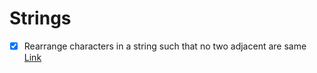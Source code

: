 # Strings

- [x] Rearrange characters in a string such that no two adjacent are same [Link](https://www.geeksforgeeks.org/rearrange-characters-string-no-two-adjacent/) 
